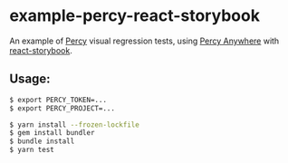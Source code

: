 # example-percy-react-storybook

An example of [Percy](https://percy.io) visual regression tests, using [Percy Anywhere](https://percy.io/docs/clients/ruby/percy-anywhere) with [react-storybook](https://github.com/storybooks/react-storybook).

## Usage:

```bash
$ export PERCY_TOKEN=...
$ export PERCY_PROJECT=...

$ yarn install --frozen-lockfile
$ gem install bundler
$ bundle install
$ yarn test
```

